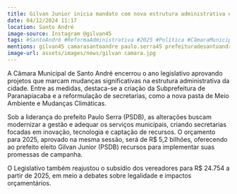 ```yaml
---
title: Gilvan Junior inicia mandato com nova estrutura administrativa e orçamento robusto
date: 04/12/2024 11:17
location: Santo André
image-source: Instagram @gilvan45
tags: #SantoAndré #ReformaAdministrativa #2025 #Política #CâmaraMunicipal #GestãoPública #Planejamento #abc360noticias
mentions: gilvan45 camarasantoandre paulo.serra45 prefeituradesantoandre
image-url: assets/images/news/gilvan camara.jpg
---
```


A Câmara Municipal de Santo André encerrou o ano legislativo aprovando projetos que marcam mudanças significativas na estrutura administrativa da cidade. Entre as medidas, destaca-se a criação da Subprefeitura de Paranapiacaba e a reformulação de secretarias, como a nova pasta de Meio Ambiente e Mudanças Climáticas.

Sob a liderança do prefeito Paulo Serra (PSDB), as alterações buscam modernizar a gestão e adequar os serviços municipais, criando secretarias focadas em inovação, tecnologia e captação de recursos. O orçamento para 2025, aprovado na mesma sessão, será de R$ 5,2 bilhões, oferecendo ao prefeito eleito Gilvan Junior (PSDB) recursos para implementar suas promessas de campanha.

O Legislativo também reajustou o subsídio dos vereadores para R$ 24.754 a partir de 2025, em meio a debates sobre legalidade e impactos orçamentários.